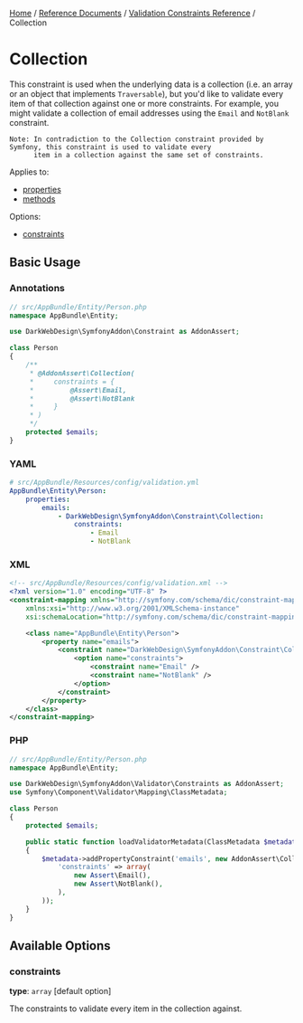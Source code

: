 [Home](../../index.md) /
[Reference Documents](../index.md) /
[Validation Constraints Reference](index.md) /
Collection

# Collection

This constraint is used when the underlying data is a collection (i.e. an array or an object that implements `Traversable`), but
you'd like to validate every item of that collection against one or more constraints. For example, you might validate a
collection of email addresses using the `Email` and `NotBlank` constraint.

```text
Note: In contradiction to the Collection constraint provided by Symfony, this constraint is used to validate every
      item in a collection against the same set of constraints.
```

Applies to:

* [properties](http://symfony.com/doc/2.7/book/validation.html#properties)
* [methods](http://symfony.com/doc/2.7/book/validation.html#getters)

Options:

* [constraints](#constraints)

## Basic Usage

### Annotations

```php
// src/AppBundle/Entity/Person.php
namespace AppBundle\Entity;

use DarkWebDesign\SymfonyAddon\Constraint as AddonAssert;

class Person
{
    /**
     * @AddonAssert\Collection(
     *     constraints = {
     *         @Assert\Email,
     *         @Assert\NotBlank
     *     }
     * )
     */
    protected $emails;
}
```

### YAML

```yaml
# src/AppBundle/Resources/config/validation.yml
AppBundle\Entity\Person:
    properties:
        emails:
            - DarkWebDesign\SymfonyAddon\Constraint\Collection:
                constraints:
                    - Email
                    - NotBlank
```

### XML

```xml
<!-- src/AppBundle/Resources/config/validation.xml -->
<?xml version="1.0" encoding="UTF-8" ?>
<constraint-mapping xmlns="http://symfony.com/schema/dic/constraint-mapping"
    xmlns:xsi="http://www.w3.org/2001/XMLSchema-instance"
    xsi:schemaLocation="http://symfony.com/schema/dic/constraint-mapping http://symfony.com/schema/dic/constraint-mapping/constraint-mapping-1.0.xsd">

    <class name="AppBundle\Entity\Person">
        <property name="emails">
            <constraint name="DarkWebDesign\SymfonyAddon\Constraint\Collection">
                <option name="constraints">
                    <constraint name="Email" />
                    <constraint name="NotBlank" />
                </option>
            </constraint>
        </property>
    </class>
</constraint-mapping>
```

### PHP

```php
// src/AppBundle/Entity/Person.php
namespace AppBundle\Entity;

use DarkWebDesign\SymfonyAddon\Validator\Constraints as AddonAssert;
use Symfony\Component\Validator\Mapping\ClassMetadata;

class Person
{
    protected $emails;

    public static function loadValidatorMetadata(ClassMetadata $metadata)
    {
        $metadata->addPropertyConstraint('emails', new AddonAssert\Collection(
            'constraints' => array(
                new Assert\Email(),
                new Assert\NotBlank(),
            ),
        ));
    }
}
```

## Available Options

### constraints

**type**: `array` [default option]

The constraints to validate every item in the collection against.

